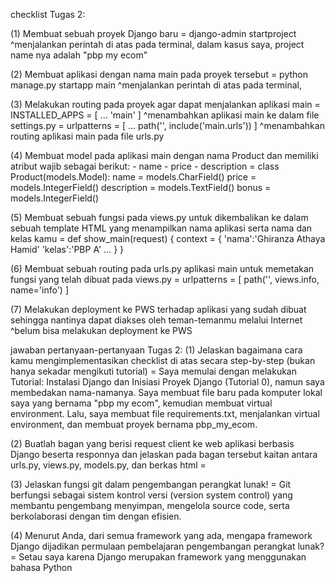 checklist Tugas 2:

(1) Membuat sebuah proyek Django baru 
    = django-admin startproject <project name>
      ^menjalankan perintah di atas pada terminal, 
       dalam kasus saya, project name nya adalah "pbp my ecom"

(2) Membuat aplikasi dengan nama main pada proyek tersebut
    = python manage.py startapp main
      ^menjalankan perintah di atas pada terminal,
      
(3) Melakukan routing pada proyek agar dapat menjalankan aplikasi main
    = INSTALLED_APPS = [
        ...
        'main'
      ]
      ^menambahkan aplikasi main ke dalam file settings.py
    = urlpatterns = [
        ...
        path('', include('main.urls'))
      ]
      ^menambahkan routing aplikasi main pada file urls.py
      
(4) Membuat model pada aplikasi main dengan nama Product dan memiliki atribut wajib sebagai berikut: - name
                                                                                                     - price
                                                                                                     - description
    = class Product(models.Model):
        name = models.CharField()
        price = models.IntegerField()
        description = models.TextField()
        bonus = models.IntegerField()

(5) Membuat sebuah fungsi pada views.py untuk dikembalikan ke dalam sebuah template HTML yang menampilkan nama aplikasi serta nama dan kelas kamu
    = def show_main(request) {
        context = {
        'nama':'Ghiranza Athaya Hamid'
        'kelas':'PBP A'
        ...
        }
      }
      
(6) Membuat sebuah routing pada urls.py aplikasi main untuk memetakan fungsi yang telah dibuat pada views.py
    = urlpatterns = [
        path('', views.info, name='info')
      ]

(7) Melakukan deployment ke PWS terhadap aplikasi yang sudah dibuat sehingga nantinya dapat diakses oleh teman-temanmu melalui Internet
    ^belum bisa melakukan deployment ke PWS



jawaban pertanyaan-pertanyaan Tugas 2:
(1) Jelaskan bagaimana cara kamu mengimplementasikan checklist di atas secara step-by-step (bukan hanya sekadar mengikuti tutorial)
    = Saya memulai dengan melakukan Tutorial: Instalasi Django dan Inisiasi Proyek Django (Tutorial 0), namun saya membedakan nama-namanya. 
      Saya membuat file baru pada komputer lokal saya yang bernama "pbp my ecom", kemudian membuat virtual environment.
      Lalu, saya membuat file requirements.txt, menjalankan virtual environment, dan membuat proyek bernama pbp_my_ecom.

(2) Buatlah bagan yang berisi request client ke web aplikasi berbasis Django beserta responnya dan 
    jelaskan pada bagan tersebut kaitan antara urls.py, views.py, models.py, dan berkas html
    = 

(3) Jelaskan fungsi git dalam pengembangan perangkat lunak!
    = Git berfungsi sebagai sistem kontrol versi (version system control) yang membantu pengembang menyimpan, mengelola source code, serta
      berkolaborasi dengan tim dengan efisien.

(4) Menurut Anda, dari semua framework yang ada, mengapa framework Django dijadikan permulaan pembelajaran pengembangan perangkat lunak?
    = Setau saya karena Django merupakan framework yang menggunakan bahasa Python 
